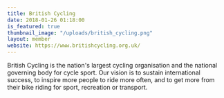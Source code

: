 ```yaml
---
title: British Cycling
date: 2018-01-26 01:18:00 
is_featured: true
thumbnail_image: "/uploads/british_cycling.png"
layout: member
website: https://www.britishcycling.org.uk/
---
```


British Cycling is the nation's largest cycling organisation and the national governing body for cycle sport. Our vision is to sustain international success, to inspire more people to ride more often, and to get more from their bike riding for sport, recreation or transport.